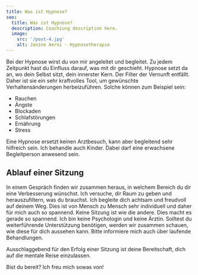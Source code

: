 ```yaml
---
title: Was ist Hypnose?
seo:
  title: Was ist Hypnose?
  description: Coachiung description here.
  image:
    src: '/post-4.jpg'
    alt: Janine Aerni - Hypnosetherapie
---
```


Bei der Hypnose wirst du von mir angeleitet und begleitet. Zu jedem Zeitpunkt hast du Einfluss darauf, was mit dir geschieht. Hypnose setzt da an, wo dein Selbst sitzt, dein innerster Kern. Der Filter der Vernunft entfällt. Daher ist sie ein sehr kraftvolles Tool, um gewünschte Verhaltensänderungen herbeizuführen. Solche können zum Beispiel sein:

<ul class="not-prose list list-disc px-4 grid xs:grid-cols-2 sm:grid-cols-3">
  <li class="marker:text-red-400">Rauchen</li>
  <li class="marker:text-red-400">Ängste</li>
  <li class="marker:text-red-400">Blockaden</li>
  <li class="marker:text-red-400">Schlafstörungen</li>
  <li class="marker:text-red-400">Ernährung</li>
  <li class="marker:text-red-400">Stress</li>
</ul>

Eine Hypnose ersetzt keinen Arztbesuch, kann aber begleitend sehr hilfreich sein. Ich behandle auch Kinder. Dabei darf eine erwachsene Begleitperson anwesend sein.

## Ablauf einer Sitzung

In einem Gespräch finden wir zusammen heraus, in welchem Bereich du dir eine Verbesserung wünschst. Ich versuche, dir Raum zu geben und herauszufiltern, was du brauchst. Ich begleite dich achtsam und freudvoll auf deinem Weg. Dies ist von Mensch zu Mensch sehr individuell und daher für mich auch so spannend. Keine Sitzung ist wie die andere. Dies macht es gerade so spannend. Ich bin keine Psychologin und keine Ärztin. Solltest du weiterführende Unterstützung benötigen, werden wir zusammen schauen, wie diese für dich aussehen kann. Bitte informiere mich auch über laufende Behandlungen.

Ausschlaggebend für den Erfolg einer Sitzung ist deine Bereitschaft, dich auf die mentale Reise einzulassen.

Bist du bereit? Ich freu mich sowas von!
